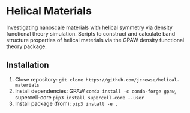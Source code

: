 # Helical Materials
Investigating nanoscale materials with helical symmetry via density functional theory simulation. Scripts to construct and calculate band structure properties of helical materials via the GPAW density functional theory package. 

## Installation
1. Close repository: `git clone https://github.com/jcrewse/helical-materials`
2. Install dependencies: 
GPAW `conda install -c conda-forge gpaw`, 
supercell-core `pip3 install supercell-core --user`
3. Install package (from): `pip3 install -e .`

